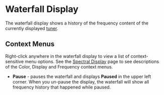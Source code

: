# Waterfall Display #

The waterfall display shows a history of the frequency content of the currently displayed [tuner](Tuner).

## Context Menus ##

Right-click anywhere in the waterfall display to view a list of context-sensitive menu options.  See the [Spectral Display](SpectralDisplay) page to see descriptions of the Color, Display and Frequency context menus.

  * **Pause** - pauses the waterfall and displays **Paused** in the upper left corner.  When you un-pause the display, the waterfall will show all frequency history that happened while paused.